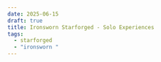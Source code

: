 ```yaml
---
date: 2025-06-15
draft: true
title: Ironsworn Starforged - Solo Experiences
tags:
  - starforged
  - "ironsworn "
---
```

